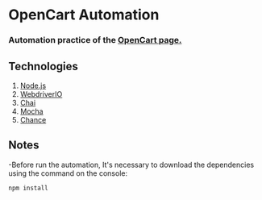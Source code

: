 # OpenCart Automation
### Automation practice of the [OpenCart page.](http://opencart.abstracta.us/)

## Technologies
1. [Node.js](https://nodejs.org/en/)
2. [WebdriverIO](https://webdriver.io/)
3. [Chai](https://www.chaijs.com/)
4. [Mocha](https://mochajs.org/)
5. [Chance](https://chancejs.com/)

## Notes

-Before run the automation, It's necessary to download the dependencies using the command on the console: 
```
npm install
```


